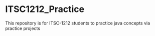 # ITSC1212_Practice
This repository is for ITSC-1212 students to practice java concepts via practice projects
